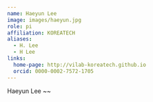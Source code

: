 ```yaml
---
name: Haeyun Lee
image: images/haeyun.jpg
role: pi
affiliation: KOREATECH
aliases:
  - H. Lee
  - H Lee
links:
  home-page: http://vilab-koreatech.github.io
  orcid: 0000-0002-7572-1705
---
```


Haeyun Lee ~~
